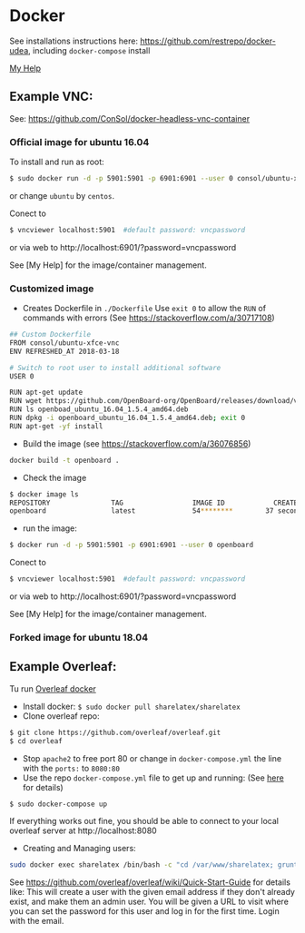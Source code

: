 # Docker
See installations instructions here: https://github.com/restrepo/docker-udea, including `docker-compose` install

[My Help](https://github.com/restrepo/docker-udea/blob/master/help.md)

## Example VNC:
See: https://github.com/ConSol/docker-headless-vnc-container
### Official image for ubuntu 16.04
To install and run as root:
```sh
$ sudo docker run -d -p 5901:5901 -p 6901:6901 --user 0 consol/ubuntu-xfce-vnc
```
or change `ubuntu` by `centos`.

Conect to 
```sh
$ vncviewer localhost:5901  #default password: vncpassword
```
or via web to http://localhost:6901/?password=vncpassword

See [My Help] for the image/container management.

### Customized image
* Creates Dockerfile in `./Dockerfile`
Use `exit 0` to allow the `RUN` of commands with errors (See https://stackoverflow.com/a/30717108)
```sh
## Custom Dockerfile
FROM consol/ubuntu-xfce-vnc
ENV REFRESHED_AT 2018-03-18

# Switch to root user to install additional software
USER 0

RUN apt-get update
RUN wget https://github.com/OpenBoard-org/OpenBoard/releases/download/v1.5.4/openboard_ubuntu_16.04_1.5.4_amd64.deb 2> /dev/null
RUN ls openboad_ubuntu_16.04_1.5.4_amd64.deb
RUN dpkg -i openboard_ubuntu_16.04_1.5.4_amd64.deb; exit 0
RUN apt-get -yf install 
```

* Build the image (see https://stackoverflow.com/a/36076856)
```sh
docker build -t openboard .
```
* Check the image
```sh
$ docker image ls
REPOSITORY               TAG                 IMAGE ID            CREATED             SIZE
openboard                latest              54********        37 seconds ago      1.45GB
```
* run the image:
```sh
$ docker run -d -p 5901:5901 -p 6901:6901 --user 0 openboard
```
Conect to 
```sh
$ vncviewer localhost:5901  #default password: vncpassword
```
or via web to http://localhost:6901/?password=vncpassword

See [My Help] for the image/container management.

### Forked image for ubuntu 18.04


## Example Overleaf:
Tu run [Overleaf docker](https://github.com/overleaf/overleaf)
* Install docker: `$ sudo docker pull sharelatex/sharelatex` 
* Clone overleaf repo:
```sh
$ git clone https://github.com/overleaf/overleaf.git
$ cd overleaf
```
* Stop `apache2` to free port 80 or change in `docker-compose.yml` the line with the `ports:` to `8080:80`
* Use the repo `docker-compose.yml` file to get up and running: (See [here](https://medium.com/@shuangzizuobh2/host-your-own-latex-server-a-docker-example-2787531bf93b) for details)
```bash
$ sudo docker-compose up
```
If everything works out fine, you should be able to connect to your local overleaf server at http://localhost:8080
* Creating and Managing users:
```bash
sudo docker exec sharelatex /bin/bash -c "cd /var/www/sharelatex; grunt user:create-admin --email=joe@example.com"
```
See https://github.com/overleaf/overleaf/wiki/Quick-Start-Guide for details like: 
This will create a user with the given email address if they don't already exist, and make them an admin user. 
You will be given a URL to visit where you can set the password for this user and log in for the first time. 
Login with the email. 

